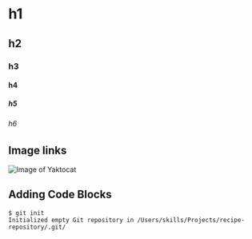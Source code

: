 # h1
## h2
### h3
#### h4
##### h5
###### h6



## Image links
![Image of Yaktocat](https://octodex.github.com/images/yaktocat.png)



## Adding Code Blocks
```
$ git init
Initialized empty Git repository in /Users/skills/Projects/recipe-repository/.git/
```
